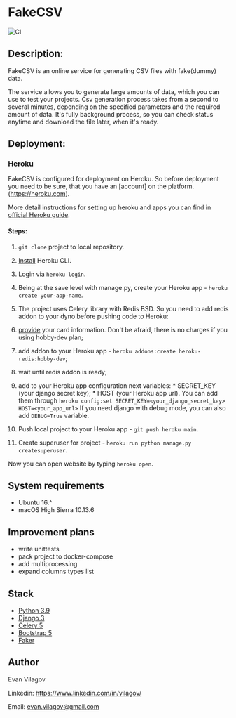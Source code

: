 # FakeCSV
![CI](https://github.com/vilagov/fake-csv/workflows/FakeCSV%20CI/badge.svg)

## Description:
FakeCSV is an online service for generating CSV files with fake(dummy) data.

The service allows you to generate large amounts of data, which you can use to test your projects.
Csv generation process takes from a second to several minutes, depending on the specified parameters and the required amount of data. It's fully background process, so you can check status anytime and download the file later, when it's ready.

## Deployment:

### Heroku

FakeCSV is configured for deployment on Heroku.
So before deployment you need to be sure, that you have an [account] on the platform.(https://heroku.com).

More detail instructions for setting up heroku and apps you can find in [official Heroku guide](https://devcenter.heroku.com/articles/getting-started-with-python).

#### Steps:

1. `git clone` project to local repository.

2. [Install](https://devcenter.heroku.com/articles/getting-started-with-python#set-up) Heroku CLI.

3. Login via `heroku login`.

4. Being at the save level with manage.py, create your Heroku app - `heroku create your-app-name`.

5. The project uses Celery library with Redis BSD. So you need to add redis addon to your dyno before pushing code to Heroku:
  1. [provide](https://dashboard.heroku.com/account/billing) your card information. Don't be afraid, there is no charges if you using hobby-dev plan;
  2. add addon to your Heroku app - `heroku addons:create heroku-redis:hobby-dev`;
  3. wait until redis addon is ready;
  4. add to your Heroku app configuration next variables:
    * SECRET_KEY (your django secret key);
    * HOST (your Heroku app url).
    You can add them through `heroku config:set SECRET_KEY=<your_django_secret_key> HOST=<your_app_url>`
    If you need django with debug mode, you can also add `DEBUG=True` variable.

5. Push local project to your Heroku app - `git push heroku main`.

6. Create superuser for project - `heroku run python manage.py createsuperuser`.

Now you can open website by typing `heroku open`.

## System requirements

* Ubuntu 16.^
* macOS High Sierra 10.13.6

## Improvement plans

* write unittests
* pack project to docker-compose
* add multiprocessing
* expand columns types list

## Stack

* [Python 3.9](https://www.python.org/)
* [Django 3](https://www.djangoproject.com/)
* [Celery 5](https://docs.celeryproject.org/)
* [Bootstrap 5](https://getbootstrap.com/)
* [Faker](https://faker.readthedocs.io/)

## Author

Evan Vilagov

Linkedin: https://www.linkedin.com/in/vilagov/

Email: evan.vilagov@gmail.com
